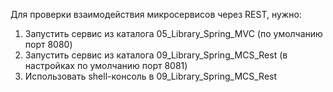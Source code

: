Для проверки взаимодействия микросервисов через REST, нужно:
1) Запустить сервис из каталога 05_Library_Spring_MVC (по умолчанию порт 8080)
2) Запустить сервис из каталога 09_Library_Spring_MCS_Rest (в настройках по умолчанию порт 8081)
3) Использовать shell-консоль в 09_Library_Spring_MCS_Rest